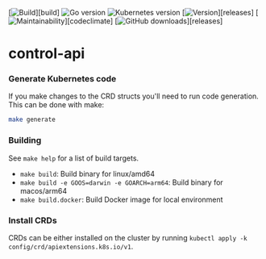 [![Build](https://img.shields.io/github/workflow/status/appuio/control-api/Test)][build]
![Go version](https://img.shields.io/github/go-mod/go-version/appuio/control-api)
![Kubernetes version](https://img.shields.io/badge/k8s-v1.22-blue)
[![Version](https://img.shields.io/github/v/release/appuio/control-api)][releases]
[![Maintainability](https://img.shields.io/codeclimate/maintainability/appuio/control-api)][codeclimate]
[![GitHub downloads](https://img.shields.io/github/downloads/appuio/control-api/total)][releases]

# control-api


### Generate Kubernetes code

If you make changes to the CRD structs you'll need to run code generation.
This can be done with make:

```bash
make generate
```

### Building

See `make help` for a list of build targets.

* `make build`: Build binary for linux/amd64
* `make build -e GOOS=darwin -e GOARCH=arm64`: Build binary for macos/arm64
* `make build.docker`: Build Docker image for local environment

### Install CRDs

CRDs can be either installed on the cluster by running `kubectl apply -k config/crd/apiextensions.k8s.io/v1`.
